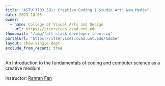 ```yaml
---
title: "ASTU 3703.501: Creative Coding | Studio Art: New Media"
date: 2023-10-05
owner:
  - name: College of Visual Arts and Design
    url: https://itservices.cvad.unt.edu
thumbnail: "/img/full-stack-developer-icon.svg"
portalurl: "https://itservices.cvad.unt.edu/adobe"
layout: show-single-dept
exclude_from_recent: true
---
```

An introduction to the fundamentals of coding and computer science as a creative medium.

Instructor: <a href="mailt0:ranran.fan@unt.edu" alt="Email Professor Ranran Fan">Ranran Fan</a>
